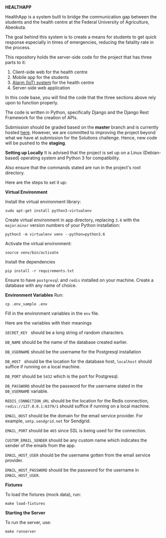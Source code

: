 **HEALTHAPP**

HealthApp is a system built to bridge the communication gap between the students and the health centre at the Federal University of Agriculture, Abeokuta. 

The goal behind this system is to create a means for students to get quick response especially in times of emergencies, reducing the fatality rate in the process.

This repository holds the server-side code for the project that has three parts to it:

 1. Client-side web for the health centre
 2. Mobile app for the students
 3. [Alarm (IoT) system](https://github.com/HAKSOAT/HealthAppIoT) for the health centre
 4. Server-side web application

In this code base, you will find the code that the three sections above rely upon to function properly.

The code is written in Python, specifically Django and the Django Rest Framework for the creation of APIs.

Submission should be graded based on the **master** branch and is currently hosted [here](https://curefb.herokuapp.com). However, we are committed to improving the project beyond what we have at submission for the Solutions challenge. Hence, new code will be pushed to the **staging**.


**Setting up Locally**
It is advised that the project is set up on a Linux (Debian-based) operating system and Python 3 for compatibility.

Also ensure that the commands stated are run in the project's root directory.

Here are the steps to set it up:

**Virtual Environment**

Install the virtual environment library:

    sudo apt-get install python3-virtualenv

 Create virtual environment in app directory, replacing `3.6` with the `major`.`minor` version numbers of your Python installation:

    python3 -m virtualenv venv --python=python3.6

 Activate  the virtual environment:

    source venv/bin/activate

Install the dependencies

    pip install -r requirements.txt

Ensure to have `postgresql` and `redis` installed on your machine. Create a database with any name of choice. 

**Environment Variables**
Run:

```cp .env_sample .env```

Fill in the environment variables in the `env` file.

Here are the variables with their meanings

```SECRET_KEY ``` should be a long string of random characters.

```DB_NAME``` should be the name of the database created earlier.

```DB_USERNAME``` should be the username for the Postgresql installation

```DB_HOST ``` should be the location for the database host, ```localhost``` should suffice if running on a local machine.

```DB_PORT``` should be ```5432``` which is the port for Postgresql.

```DB_PASSWORD``` should be the password for the username stated in the ```DB_USERNAME``` variable.

```REDIS_CONNECTION_URL``` should be the location for the Redis connection, ```redis://127.0.0.1:6379/1``` should suffice if running on a local machine.

```EMAIL_HOST``` should be the domain for the email service provider. For example, ```smtp.sendgrid.net``` for Sendgrid.

```EMAIL_PORT``` should be ```465``` since SSL is being used for the connection.

```CUSTOM_EMAIL_SENDER``` should be any custom name which indicates the sender of the emails from the app.

```EMAIL_HOST_USER``` should be the username gotten from the email service provider.

```EMAIL_HOST_PASSWORD``` should be the password for the username in ```EMAIL_HOST_USER```.

**Fixtures**

To load the fixtures (mock data), run:

    make load-fixtures

**Starting the Server**

To run the server, use:

    make runserver


